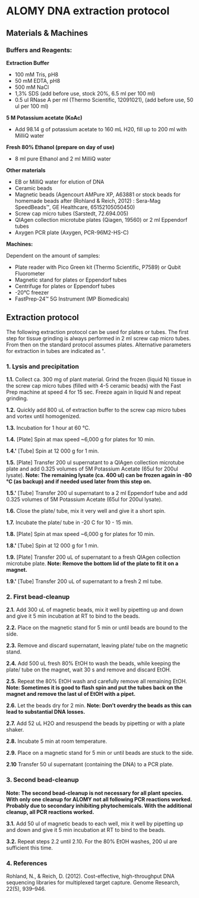 # ALOMY DNA extraction protocol


## Materials & Machines

### Buffers and Reagents:

**Extraction Buffer**

* 100 mM Tris, pH8
* 50 mM EDTA, pH8
* 500 mM NaCl
* 1,3% SDS (add before use, stock 20%, 6.5 ml per 100 ml)
* 0.5 ul RNase A per ml (Thermo Scientific, 12091021), (add before use, 50 ul per 100 ml)

**5 M Potassium acetate (KoAc)**

* Add 98.14 g of potassium acetate to 160 mL H20, fill up to 200 ml with MilliQ water

**Fresh 80% Ethanol (prepare on day of use)**

* 8 ml pure Ethanol and 2 ml MilliQ water

**Other materials**

* EB or MilliQ water for elution of DNA
* Ceramic beads
* Magnetic beads (Agencourt AMPure XP, A63881 or stock beads for homemade beads after (Rohland & Reich, 2012) : Sera-Mag SpeedBeads™, GE Healthcare, 65152105050450)
* Screw cap micro tubes (Sarstedt, 72.694.005)
* QIAgen collection microtube plates (Qiagen, 19560) or 2 ml Eppendorf tubes
* Axygen PCR plate (Axygen, PCR-96M2-HS-C)

**Machines:**

Dependent on the amount of samples:

* Plate reader with Pico Green kit (Thermo Scientific, P7589) or Qubit Fluorometer
* Magnetic stand for plates or Eppendorf tubes
* Centrifuge for plates or Eppendorf tubes
* -20°C freezer
* FastPrep-24™ 5G Instrument (MP Biomedicals)

## Extraction protocol

The following extraction protocol can be used for plates or tubes. The first step for tissue grinding is always performed in 2 ml screw cap micro tubes. From then on the standard protocol assumes plates. Alternative parameters for extraction in tubes are indicated as **'**.

### 1. Lysis and precipitation

  **1.1.** Collect ca. 300 mg of plant material. Grind the frozen (liquid N) tissue in the screw cap micro tubes (filled with 4-5 ceramic beads) with the Fast Prep machine at speed 4 for 15 sec. Freeze again in liquid N and repeat grinding.
  
  **1.2.** Quickly add 800 uL of extraction buffer to the screw cap micro tubes and vortex until homogenized.
  
  **1.3.** Incubation for 1 hour at 60 °C.
  
  **1.4.** [Plate] Spin at max speed ~6,000 g for plates for 10 min.
  
  **1.4.'** [Tube] Spin at 12 000 g for 1 min.
  
  **1.5.** [Plate] Transfer 200 ul supernatant to a QIAgen collection microtube plate and add 0.325 volumes of 5M Potassium Acetate (65ul for 200ul lysate). **Note: The remaining lysate (ca. 400 ul) can be frozen again in -80 °C (as backup) and if needed used later from this step on.**
  
  **1.5.'** [Tube] Transfer 200 ul supernatant to a 2 ml Eppendorf tube and add 0.325 volumes of 5M Potassium Acetate (65ul for 200ul lysate).
  
  **1.6.** Close the plate/ tube, mix it very well and give it a short spin.
  
  **1.7.** Incubate the plate/ tube in -20 C for 10 - 15 min.
  
  **1.8.** [Plate] Spin at max speed ~6,000 g for plates for 10 min.
  
  **1.8.'** [Tube] Spin at 12 000 g for 1 min.
  
  **1.9.** [Plate] Transfer 200 uL of supernatant to a fresh QIAgen collection microtube plate. **Note: Remove the bottom lid of the plate to fit it on a magnet.**
  
  **1.9.'** [Tube] Transfer 200 uL of supernatant to a fresh 2 ml tube.

### 2. First bead-cleanup

  **2.1.** Add 300 uL of magnetic beads, mix it well by pipetting up and down and give it 5 min incubation at RT to bind to the beads.
  
  **2.2.** Place on the magnetic stand for 5 min or until beads are bound to the side.
  
  **2.3.** Remove and discard supernatant, leaving plate/ tube on the magnetic stand.
  
  **2.4.** Add 500 uL fresh 80% EtOH to wash the beads, while keeping the plate/ tube on the magnet, wait 30 s and remove and discard EtOH.
  
  **2.5.** Repeat the 80% EtOH wash and carefully remove all remaining EtOH. **Note: Sometimes it is good to flash spin and put the tubes back on the magnet and remove the last ul of EtOH with a pipet.**
  
  **2.6.** Let the beads dry for 2 min. **Note: Don’t overdry the beads as this can lead to substantial DNA losses.**
  
  **2.7.** Add 52 uL H2O and resuspend the beads by pipetting or with a plate shaker.
  
  **2.8.** Incubate 5 min at room temperature.
  
  **2.9.** Place on a magnetic stand for 5 min or until beads are stuck to the side.
  
  **2.10** Transfer 50 ul supernatant (containing the DNA) to a PCR plate.

### 3. Second bead-cleanup

**Note: The second bead-cleanup is not necessary for all plant species. With only one cleanup for ALOMY not all following PCR reactions worked. Probably due to secondary inhibiting phytochemicals.  With the additional cleanup, all PCR reactions worked.**

  **3.1.** Add 50 ul of magnetic beads to each well, mix it well by pipetting up and down and give it 5 min incubation at RT to bind to the beads.
  
  **3.2.** Repeat steps 2.2 until 2.10. For the 80% EtOH washes, 200 ul are sufficient this time.

### 4. References

Rohland, N., & Reich, D. (2012). Cost-effective, high-throughput DNA sequencing libraries for multiplexed target capture. Genome Research, 22(5), 939–946.

